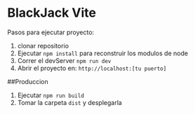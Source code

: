 # BlackJack Vite

Pasos para ejecutar proyecto:

1. clonar repositorio
2. Ejecutar ```npm install``` para reconstruir los modulos de node
3. Correr el devServer ```npm run dev```
4. Abrir el proyecto en: ```http://localhost:[tu puerto]```

##Produccion

1. Ejecutar ```npm run build```
2. Tomar la carpeta ```dist``` y desplegarla


